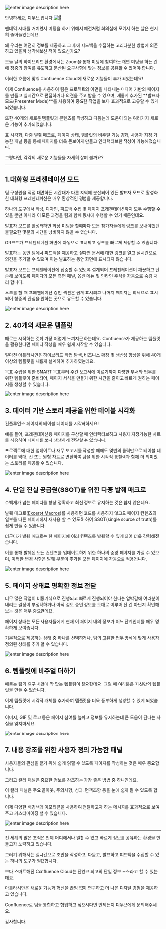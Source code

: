 ![enter image description here](https://3kllhk1ibq34qk6sp3bhtox1-wpengine.netdna-ssl.com/wp-content/uploads/2021/12/connieillo-1560x760.png)

안녕하세요, 디무브 입니다.![:balloon:](https://pf-emoji-service--cdn.us-east-1.prod.public.atl-paas.net/standard/caa27a19-fc09-4452-b2b4-a301552fd69c/32x32/1f388.png)

팬데믹 시대를 거치면서 미팅을 하기 위해서 예전처럼 회의실에 모여서 하는 날은 현저히 줄어들었는데요.

왜 우리는 여전히 정보를 제공하고 그 후에 피드백을 수집하는 고리타분한 방법에 의존하고 있을까 생각해보신 적이 있으신가요?

오늘 날의 하이브리드 환경에서는 Zoom을 통해 미팅에 참여하든 대면 미팅을 하든 간에 청중의 참여를 유도하고 분산된 요구사항에 맞는 정보를 공유할 수 있어야 합니다.

이러한 흐름에 맞춰 Confluence Cloud에 새로운 기능들이 추가 되었는데요!

이제 Confluence를 사용하여 팀은 프로젝트의 이면을 나타내는 미디어 기반의 페이지를 만들고 실시간으로 편집하거나 의견을 주고 받을 수 있으며, 새롭게 추가된 **발표자 모드(Presenter Mode)**를 사용하여 중요한 작업을 보다 효과적으로 고유할 수 있게 되었습니다.

또한 40개의 새로운 템플릿과 콘텐츠를 작성하고 다듬는데 도움이 되는 여러가지 새로운 기능이 추가되었습니다.

표 시각화, 다중 발췌 매크로, 페이지 상태, 템플릿의 비주얼 기능 강화, 사용자 지정 가능한 패널 등을 통해 페이지를 더욱 돋보이게 만들고 인터랙티브한 작성이 가능해졌습니다.

그렇다면, 각각의 새로운 기능들을 자세히 살펴 볼까요?

---

## 1.대화형 프레젠테이션 모드

팀 구성원을 직접 대면하든 시간대가 다른 지역에 분산되어 있든 발표자 모드로 활성화한 대화형 프레젠테이션은 매우 환상적인 경험을 제공합니다.

하나의 도구에서 작성, 디자인, 피드백 수집 및 페이지 프레젠테이션까지 모두 수행할 수 있을 뿐만 아니라 이 모든 과정을 팀과 함께 동시에 수행할 수 있기 때문인데요.

발표자 모드를 활성화하면 화상 미팅을 할때마다 모든 참가자들에게 링크를 보내야했던 불필요한 몇분의 시간을 낭비하지 않을 수 있습니다.

QR코드가 프레젠테이션 화면에 자동으로 표시되고 링크를 빠르게 저장할 수 있습니다.

발표하는 동안 팀에서 피드백을 제공하고 싶다면 문서에 대한 링크를 열고 실시간으로 의견을 추가할 수 있으며 이는 발표하는 동안 화면에 표시되지 않습니다.

발표자 모드는 프레젠테이션에 집중할 수 있도록 설계되어 프레젠테이션이 깨끗하고 단순해 보이도록 페이지의 모든 측면 패널, 옵션 메뉴 및 인라인 주석을 자동으로 숨김 처리 합니다.

스크롤 할 때 프레젠테이션 중인 섹션은 굵게 표시되고 나머지 페이지는 회색으로 표시되어 청중의 관심을 원하는 곳으로 유도할 수 있습니다.

![enter image description here](https://3kllhk1ibq34qk6sp3bhtox1-wpengine.netdna-ssl.com/wp-content/uploads/2021/12/presenter-mode.gif)


## 2. 40개의 새로운 템플릿

때로는 시작하는 것이 가장 어렵게 느껴지곤 하는데요. Confluence가 제공하는 템플릿을 활용한다면 페이지 작성을 매우 쉽게 시작할 수 있습니다.

얼마전 아틀라시안은 하이브리드 작업 탐색, 비즈니스 확장 및 생산성 향상을 위해 40개 이상의 템플릿을 새롭게 설계하여 추가하였는데요.

목표 수립을 위한 SMART 목표부터 주간 보고서에 이르기까지 다양한 부서와 업무를 위한 템플릿이 준비되어, 페이지 서식을 만들기 위한 시간을 줄이고 빠르게 원하는 페이지를 생성할 수 있습니다.

![enter image description here](https://3kllhk1ibq34qk6sp3bhtox1-wpengine.netdna-ssl.com/wp-content/uploads/2021/12/5c22e8c6-1f5a-40ac-ade4-85ca9c671d15.gif)

## 3. 데이터 기반 스토리 제공을 위한 테이블 시각화

컨플루언스 페이지의 테이블 데이터를 시각화하세요!

예를 들어, 프레젠테이션용 페이지를 구상할 때 인터랙티브하고 사용자 지정가능한 차트를 사용하여 데이터를 보다 생생하게 전달할 수 있습니다.

프로젝트에 대한 업데이트나 재무 보고서를 작성할 때에도 몇번의 클릭만으로 테이블 데이터를 막대, 선 또는 원형 차트로 변환하여 팀을 위한 시각적 통찰력과 함께 더 의미있는 스토리를 제공할 수 있습니다.

![enter image description here](https://3kllhk1ibq34qk6sp3bhtox1-wpengine.netdna-ssl.com/wp-content/uploads/2021/12/tablevis-marketing.gif)

## 4. 단일 진실 공급원(SSOT)를 위한 다중 발췌 매크로

수백개가 넘는 페이지를 항상 정확하고 최신 정보로 유지하는 것은 쉽지 않은데요.

발췌 매크로([Excerpt Macros](https://support.atlassian.com/confluence-cloud/docs/insert-the-excerpt-macro/ "https://support.atlassian.com/confluence-cloud/docs/insert-the-excerpt-macro/"))를 사용하면 코드를 사용하지 않고도 페이지 컨텐츠의 일부를 다른 페이지에서 재사용 할 수 있도록 하여 SSOT(single source of truth)를 쉽게 만들 수 있습니다.

더군다가 발췌 매크로는 한 페이지에 여러 컨텐츠를 발췌할 수 있게 되어 더욱 강력해졌습니다.

이를 통해 발췌된 모든 컨텐츠를 업데이트하기 위한 하나의 중앙 페이지를 가질 수 있으며, 이러한 변경 사항은 발췌 부분이 추가된 모든 페이지에 자동으로 적용됩니다.

![enter image description here](https://3kllhk1ibq34qk6sp3bhtox1-wpengine.netdna-ssl.com/wp-content/uploads/2021/12/multiple-excerpts-final.gif)

## 5. 페이지 상태로 명확한 정보 전달

너무 많은 작업이 비동기식으로 진행되고 빠르게 진행되어야 한다는 압박감에 여러분이 내리는 결정이 부정확하거나 아직 검토 중인 정보를 토대로 이루어 진 건 아닌지 확인해 보는 것은 매우 중요한데요.

페이지 상태는 모든 사용자들에게 현재 이 페이지 내의 정보가 어느 단계인지를 매우 명확하게 보여줍니다.

기본적으로 제공하는 상태 중 하나를 선택하거나, 팀의 고유한 업무 방식에 맞게 사용자 정의된 상태를 추가 할 수 있습니다.

![enter image description here](https://3kllhk1ibq34qk6sp3bhtox1-wpengine.netdna-ssl.com/wp-content/uploads/2021/12/ac18cea7-93ba-49c2-97bf-28d0f891a1ab.gif)

## 6. 템플릿에 비주얼 더하기

때로는 팀의 요구 사항에 딱 맞는 템플릿이 필요한데요. 그럴 때 여러분은 자신만의 템플릿을 만들 수 있습니다.

이제 템플릿에 시각적 개체를 추가하여 템플릿을 더욱 풍부하게 생성할 수 있게 되었습니다.

이미지, GIF 및 로고 등은 페이지 참여를 높이고 정보를 유지하는데 큰 도움이 된다는 사실을 잊지마세요.

![enter image description here](https://3kllhk1ibq34qk6sp3bhtox1-wpengine.netdna-ssl.com/wp-content/uploads/2021/12/e495175f-7332-462a-850b-76574a75e2ff.gif)

## 7. 내용 강조를 위한 사용자 정의 가능한 패널

사용자들의 관심을 끌기 위해 쉽게 읽힐 수 있도록 페이지를 작성하는 것은 매우 중요합니다.

그리고 컬러 패널은 중요한 정보를 강조하는 가장 좋은 방법 중 하나인데요.

이 컬러 패널은 주요 콜아웃, 주의사항, 성과, 면책조항 등을 눈에 쉽게 띌 수 있도록 합니다.

이제 다양한 배경색과 이모티콘을 사용하여 전달하고자 하는 메시지를 효과적으로 보여주고 커스터마이징 할 수 있습니다.

![enter image description here](https://3kllhk1ibq34qk6sp3bhtox1-wpengine.netdna-ssl.com/wp-content/uploads/2021/12/3ce4f428-55a1-416f-9abe-bb74c64b21a8.gif)

---

전 세계의 많은 조직은 언제 어디에서나 일할 수 있고 빠르게 정보를 공유하는 환경을 만들고자 노력하고 있습니다.

그러기 위해서는 실시간으로 초안을 작성하고, 다듬고, 발표하고 피드백을 수집할 수 있는 하나의 도구가 필요합니다.

보다 스마트해진 Confluence Cloud는 단연코 최고의 단일 정보 소스라고 할 수 있는데요.

아틀라시안은 새로운 기능과 혁신을 끊임 없이 연구하고 더 나은 디지털 경험을 제공하고 있습니다.

Confluence로 팀을 통합하고 협업하고 싶으시다면 언제든지 디무브에게 문의해주세요.

감사합니다. 
<!--stackedit_data:
eyJoaXN0b3J5IjpbNjAyMzQ5MTE5XX0=
-->